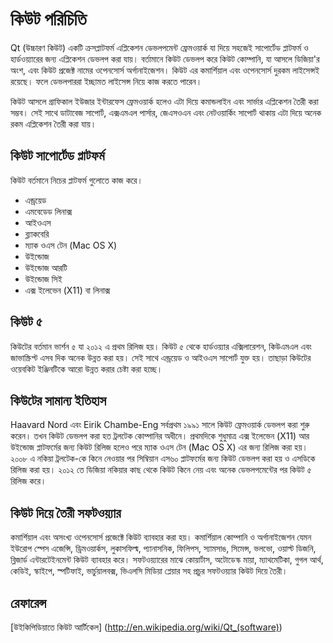 # কিউট পরিচিতি

Qt (উচ্চারণ কিউট) একটি ক্রসপ্লাটফর্ম এপ্লিকেশন ডেভলপমেন্ট ফ্রেমওয়ার্ক যা দিয়ে সহজেই সাপোর্টেড প্লাটফর্ম ও হার্ডওয়্যারের জন্য এপ্লিকেশন ডেভলপ করা যায়। বর্তামানে কিউট ডেভলপ করে কিউট কোম্পানি, যা আসলে ডিজিয়া'র অংশ, এবং কিউট প্রজেক্ট নামের ওপেনসোর্স অর্গানাইজেশন। কিউট এর কমার্শিয়াল এবং ওপেনসোর্স দুরকম লাইসেন্সই রয়েছে। ফলে ডেভলপাররা ইচ্ছামত লাইসেন্স নিয়ে কাজ করতে পারেন।

কিউট আসলে গ্রাফিকাল ইউজার ইন্টারফেস ফ্রেমওয়ার্ক হলেও এটা দিয়ে কমান্ডলাইন এবং সার্ভার এপ্লিকেশন তৈরী করা সম্ভব। সেই সাথে ডাটাবেজ সাপোর্ট, এক্সএমএল পার্সার, জেএসওএন এবং নেটওয়ার্কিং সাপোর্ট থাকায় এটা দিয়ে অনেক রকম এপ্লিকেশন তৈরী করা যায়।

## কিউট সাপোর্টেড প্লাটফর্ম

কিউট বর্তমানে নিচের প্লাটফর্ম গুলোতে কাজ করে।
* এন্ড্রয়েড
* এমবেডেড লিনাক্স
* আইওএস
* ব্ল্যাকবেরি
* ম্যাক ওএস টেন (Mac OS X)
* উইন্ডোজ
* উইন্ডোজ আরটি
* উইন্ডোজ সিই
* এক্স ইলেভেন (X11) বা লিনাক্স

## কিউট ৫

কিউটের বর্তমান ভার্শন ৫ যা ২০১২ এ প্রথম রিলিজ হয়। কিউট ৫ থেকে হার্ডওয়্যার এক্সিলারেশন, কিউএমএল এবং জাভাস্ক্রিপ্ট এসব দিক অনেক উন্নত করা হয়। সেই সাথে এন্ড্রয়েড ও আইওএস সাপোর্ট যুক্ত হয়। তাছাড়া কিউটের ওয়েবকিট ইঞ্জিনটিকে আরো উন্নত করার চেষ্টা করা হচ্ছে।

## কিউটের সামান্য ইতিহাস

Haavard Nord এবং Eirik Chambe-Eng সর্বপ্রথম ১৯৯১ সালে কিউট ফ্রেমওয়ার্ক ডেভলপ করা শুরু করেন। তখন কিউট ডেভলপ করা হত ট্রলটেক কোম্পানির অধীনে। প্রথমদিকে শুধুমাত্র এক্স ইলেভেন (X11) আর উইন্ডোজ প্লাটফর্মের জন্য কিউট রিলিজ হলেও পরে ম্যাক ওএস টেন (Mac OS X) এর জন্য রিলিজ করা হয়। ২০০৮ এ নকিয়া ট্রলটেক-কে কিনে নেওয়ার পর সিম্বিয়ান এস৬০ প্লাটফর্মের জন্য কিউট ডেভলপ করা হয় ও এসডিকে রিলিজ করা হয়। ২০১২ তে ডিজিয়া নকিয়ার কাছ থেকে কিউট কিনে নেয় এবং অনেক ডেভলপমেন্টের পর কিউট ৫ রিলিজ করে।

## কিউট দিয়ে তৈরী সফটওয়্যার

কমার্শিয়াল এবং অসংখ্য ওপেনসোর্স প্রজেক্টে কিউট ব্যাবহার করা হয়। কমার্শিয়াল কোম্পানি ও অর্গানাইজেশন যেমন ইউরোপ স্পেস এজেন্সি, ড্রিমওয়ার্কস, লুকাসফিল্ম, প্যানাসনিক, ফিলিপস, স্যামসাঙ, সিমেন্স, ভলভো, ওয়াল্ট ডিজনি, ব্লিজার্ড এন্টারটেইনমেন্ট কিউট ব্যাবহার করে। সফটওয়্যারের মাঝে কোয়ার্টাস, অটোডেস্ক মায়া, ম্যাথমেটিকা, গুগল আর্থ, কেডিই, স্কাইপে, স্পটিফাই, ভার্চুয়ালবক্স, ভিএলসি মিডিয়া প্লেয়ার সহ প্রচুর সফটওয়্যার কিউট দিয়ে তৈরী।

## রেফারেন্স
[উইকিপিডিয়াতে কিউট আর্টিকেল] (http://en.wikipedia.org/wiki/Qt_(software))
